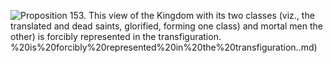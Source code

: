 ![Proposition 153. This view of the Kingdom with its two classes (viz., the translated and dead saints, glorified, forming one class) and mortal men the other) is forcibly represented in the transfiguration.](Proposition%20153.%20This%20view%20of%20the%20Kingdom%20with%20its%20two%20classes%20(viz.,%20the%20translated%20and%20dead%20saints,%20glorified,%20forming%20one%20class)%20and%20mortal%20men%20the%20other)%20is%20forcibly%20represented%20in%20the%20transfiguration..md)